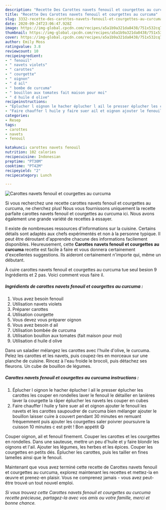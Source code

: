 ```yaml
---
description: "Recette Des Carottes navets fenouil et courgettes au curcuma"
title: "Recette Des Carottes navets fenouil et courgettes au curcuma"
slug: 3332-recette-des-carottes-navets-fenouil-et-courgettes-au-curcuma
date: 2020-09-24T23:06:47.928Z
image: https://img-global.cpcdn.com/recipes/a5a1b9a321da8438/751x532cq70/carottes-navets-fenouil-et-courgettes-au-curcuma-photo-principale-de-la-recette.jpg
thumbnail: https://img-global.cpcdn.com/recipes/a5a1b9a321da8438/751x532cq70/carottes-navets-fenouil-et-courgettes-au-curcuma-photo-principale-de-la-recette.jpg
cover: https://img-global.cpcdn.com/recipes/a5a1b9a321da8438/751x532cq70/carottes-navets-fenouil-et-courgettes-au-curcuma-photo-principale-de-la-recette.jpg
author: Emily Moss
ratingvalue: 3.8
reviewcount: 10
recipeingredient:
- " fenouil"
- " navets violets"
- " carottes"
- " courgette"
- " oignon"
- " d ail"
- " bombe de curcuma"
- " bouillon aux tomates fait maison pour moi"
- " d huile d olive"
recipeinstructions:
- "Éplucher l oignon le hacher éplucher l ail le presser éplucher les carottes les couper en rondelles laver le fenouil le détailler en lanières laver la courgette la râper éplucher les navets les couper en cubes"
- "Faire chauffer l huile y faire suer ail et oignon ajouter le fenouil les navets et les carottes saupoudrer de curcuma bien mélanger ajouter le bouillon laisser cuire à couvert pendant 30 minutes en remuant fréquemment puis ajouter les courgettes saler poivrer poursuivre la cuisson 10 minutes c est prêt ! Bon appétit 😋"
categories:
- Resep
tags:
- carottes
- navets
- fenouil

katakunci: carottes navets fenouil 
nutrition: 102 calories
recipecuisine: Indonesian
preptime: "PT30M"
cooktime: "PT42M"
recipeyield: "2"
recipecategory: Lunch

---
```



![Carottes navets fenouil et courgettes au curcuma](https://img-global.cpcdn.com/recipes/a5a1b9a321da8438/751x532cq70/carottes-navets-fenouil-et-courgettes-au-curcuma-photo-principale-de-la-recette.jpg)

Si vous recherchez une recette carottes navets fenouil et courgettes au curcuma, ne cherchez plus! Nous vous fournissons uniquement la recette parfaite carottes navets fenouil et courgettes au curcuma ici. Nous avons également une grande variété de recettes à essayer.

Il existe de nombreuses ressources d'informations sur la cuisine. Certains détails sont adaptés aux chefs expérimentés et non à la personne typique. Il peut être déroutant d'apprendre chacune des informations facilement disponibles. Heureusement, cette <strong> Carottes navets fenouil et courgettes au curcuma </strong> recette est facile à faire et vous donnera certainement d'excellentes suggestions. Ils aideront certainement n'importe qui, même un débutant.

<!--inarticleads1-->

À cuire carottes navets fenouil et courgettes au curcuma tue seul besion 9 Ingrédients et 2 pas. Voici comment vous faire il.

##### Ingrédients de carottes navets fenouil et courgettes au curcuma :

1. Vous avez besoin  fenouil
1. Utilisation  navets violets
1. Préparer  carottes
1. Utilisation  courgette
1. Vous devez vous préparer  oignon
1. Vous avez besoin  d ail
1. Utilisation  bombée de curcuma
1. Utilisation  bouillon aux tomates (fait maison pour moi)
1. Utilisation  d huile d olive


Dans un saladier mélangez les carottes avec l&#39;huile d&#39;olive, le curcuma. Pelez les carottes et les navets, puis coupez-les en morceaux sur une planche de cuisine. Rincez à l&#39;eau froide le brocoli, puis détachez ses fleurons. Un cube de bouillon de légumes. 

<!--inarticleads2-->

##### Carottes navets fenouil et courgettes au curcuma instructions :

1. Éplucher l oignon le hacher éplucher l ail le presser éplucher les carottes les couper en rondelles laver le fenouil le détailler en lanières laver la courgette la râper éplucher les navets les couper en cubes
1. Faire chauffer l huile y faire suer ail et oignon ajouter le fenouil les navets et les carottes saupoudrer de curcuma bien mélanger ajouter le bouillon laisser cuire à couvert pendant 30 minutes en remuant fréquemment puis ajouter les courgettes saler poivrer poursuivre la cuisson 10 minutes c est prêt ! Bon appétit 😋


Couper oignon, ail et fenouil finement. Couper les carottes et les courgettes en rondelles. Dans une sauteuse, mettre un peu d&#39;huile et y faire blondir les oignons et l&#39;ail. Ajouter les légumes, les herbes et les épices. Couper les courgettes en petits dés. Éplucher les carottes, puis les tailler en fines lamelles ainsi que le fenouil. 

<!--inarticleads1-->

<p>
Maintenant que vous avez terminé cette recette de Carottes navets fenouil et courgettes au curcuma, explorez maintenant les recettes et mettez-la en œuvre et prenez-en plaisir. Vous ne comprenez jamais - vous avez peut-être trouvé un tout nouvel emploi.
</p>

<p>
<i>Si vous trouvez cette Carottes navets fenouil et courgettes au curcuma recette précieuse, partagez-la avec vos amis ou votre famille, merci et bonne chance.</i>
</p>
